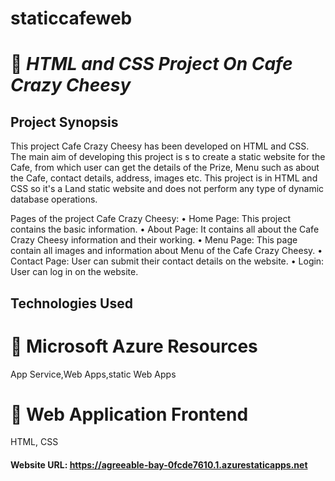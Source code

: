 # staticcafeweb

# :dart: *HTML and CSS Project On Cafe Crazy Cheesy*
## Project Synopsis
This project Cafe Crazy Cheesy has been developed on HTML and CSS. The main aim of developing this project is s to create a static website for the Cafe, from which user can get the details of the Prize, Menu such as about the Cafe, contact details, address, images etc. This project is in HTML and CSS so it's a Land static website and does not perform any type of dynamic database operations.

Pages of the project Cafe Crazy Cheesy:
• Home Page: This project contains the basic information.
• About Page: It contains all about the Cafe Crazy Cheesy information and their working.
• Menu Page: This page contain all images and information about Menu of the Cafe Crazy Cheesy.
• Contact Page: User can submit their contact details on the website.
• Login: User can log in on the website.

## Technologies Used

# :pushpin: Microsoft Azure Resources
 App Service,Web Apps,static Web Apps
 
# :pushpin: Web Application Frontend
 HTML, CSS

#### Website URL: https://agreeable-bay-0fcde7610.1.azurestaticapps.net
